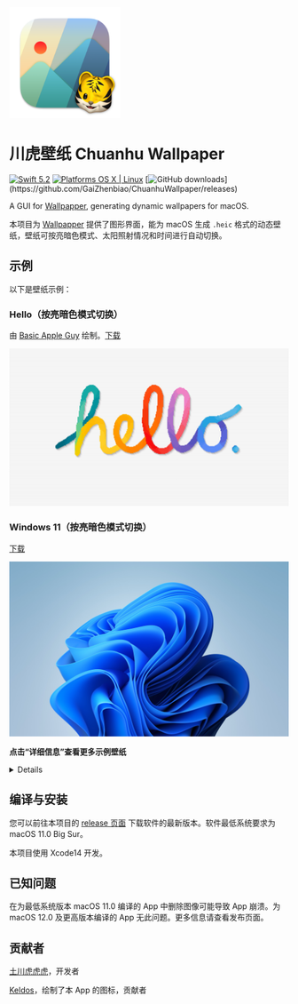 <img src="resources/chWallpaper.png" width="200px">

# 川虎壁纸 Chuanhu Wallpaper

[![Swift 5.2](https://img.shields.io/badge/Swift-5.2-orange.svg?style=flat)](https://developer.apple.com/swift/)
[![Platforms OS X \| Linux](https://img.shields.io/badge/Platforms-macOS%20-lightgray.svg?style=flat)](https://developer.apple.com/swift/)
[![GitHub downloads](https://img.shields.io/github/downloads/GaiZhenbiao/ChuanhuWallpaper/total?)](https://github.com/GaiZhenbiao/ChuanhuWallpaper/releases)

A GUI for [Wallpapper](https://github.com/mczachurski/wallpapper), generating dynamic wallpapers for macOS.

本项目为 [Wallpapper](https://github.com/mczachurski/wallpapper) 提供了图形界面，能为 macOS 生成 `.heic` 格式的动态壁纸，壁纸可按亮暗色模式、太阳照射情况和时间进行自动切换。

## 示例

以下是壁纸示例：

### Hello（按亮暗色模式切换）

由 [Basic Apple Guy](https://basicappleguy.com/basicappleblog/hello-20) 绘制。[下载](https://www.icloud.com.cn/iclouddrive/012EtxZCzufN9Ci4RurixpoUg#hello)

![Hello](resources/hello.jpeg)

### Windows 11（按亮暗色模式切换）

[下载](https://www.icloud.com.cn/iclouddrive/0dd8CSI3QFfRxyAf9YlJs-fig#bloom)

![Bloom](resources/bloom.png)

**点击“详细信息”查看更多示例壁纸**

<details>

### 夸父（按亮暗色模式切换）

这是联想小新的壁纸。[下载](https://www.icloud.com.cn/iclouddrive/051Yu23joU5LfVuy3Wd5YALrQ)

![夸父](resources/夸父.jpeg)

### 地球（按日照切换，来自 wallpapper）

[下载](https://www.icloud.com.cn/iclouddrive/03eLDbNObIa6N8b-4ghD7MWOw#Earth_View)

![Earth View](resources/Earth.jpeg)

### Cyberpunk（按日照切换，来自 wallpapper）

[下载](https://www.icloud.com.cn/iclouddrive/03eLDbNObIa6N8b-4ghD7MWOw#Earth_View)

![Cyberpunk](resources/cyberpunk.png)

### Apple Park（按亮暗色模式切换）

由 Basic Apple Guy 创作。[下载](https://www.icloud.com.cn/iclouddrive/0f0WOzeKYpARy9_8kAIJ7nuxg#ApplePark)

![Apple Park](resources/ApplePark.png)
</details>

## 编译与安装

您可以前往本项目的 [release 页面](https://github.com/GaiZhenbiao/ChuanhuWallpaper/releases/latest) 下载软件的最新版本。软件最低系统要求为 macOS 11.0 Big Sur。

本项目使用 Xcode14 开发。

## 已知问题

在为最低系统版本 macOS 11.0 编译的 App 中删除图像可能导致 App 崩溃。为 macOS 12.0 及更高版本编译的 App 无此问题。更多信息请查看发布页面。

## 贡献者

[土川虎虎虎](https://space.bilibili.com/29125536)，开发者

[Keldos](https://github.com/Keldos-Li)，绘制了本 App 的图标，贡献者

